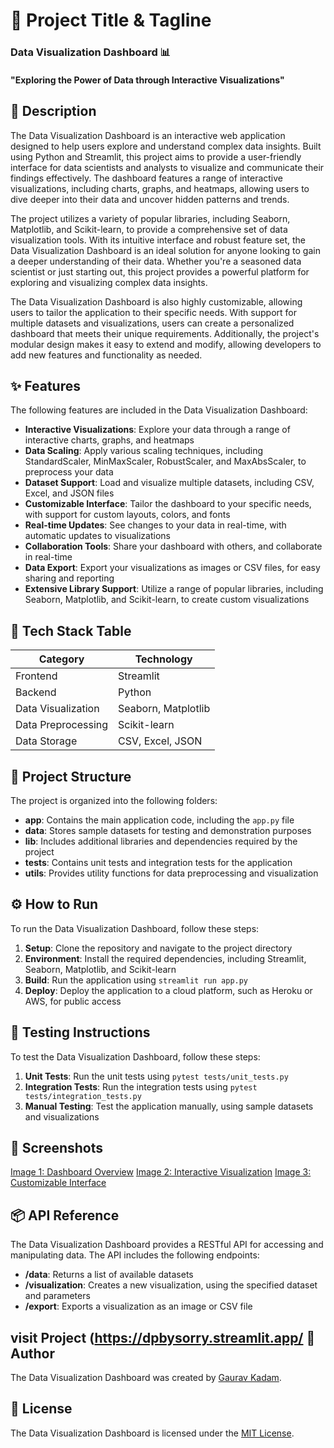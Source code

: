 🚀 Project Title & Tagline
=========================
### Data Visualization Dashboard 📊
#### "Exploring the Power of Data through Interactive Visualizations"

📖 Description
-------------
The Data Visualization Dashboard is an interactive web application designed to help users explore and understand complex data insights. Built using Python and Streamlit, this project aims to provide a user-friendly interface for data scientists and analysts to visualize and communicate their findings effectively. The dashboard features a range of interactive visualizations, including charts, graphs, and heatmaps, allowing users to dive deeper into their data and uncover hidden patterns and trends.

The project utilizes a variety of popular libraries, including Seaborn, Matplotlib, and Scikit-learn, to provide a comprehensive set of data visualization tools. With its intuitive interface and robust feature set, the Data Visualization Dashboard is an ideal solution for anyone looking to gain a deeper understanding of their data. Whether you're a seasoned data scientist or just starting out, this project provides a powerful platform for exploring and visualizing complex data insights.

The Data Visualization Dashboard is also highly customizable, allowing users to tailor the application to their specific needs. With support for multiple datasets and visualizations, users can create a personalized dashboard that meets their unique requirements. Additionally, the project's modular design makes it easy to extend and modify, allowing developers to add new features and functionality as needed.

✨ Features
---------
The following features are included in the Data Visualization Dashboard:
* **Interactive Visualizations**: Explore your data through a range of interactive charts, graphs, and heatmaps
* **Data Scaling**: Apply various scaling techniques, including StandardScaler, MinMaxScaler, RobustScaler, and MaxAbsScaler, to preprocess your data
* **Dataset Support**: Load and visualize multiple datasets, including CSV, Excel, and JSON files
* **Customizable Interface**: Tailor the dashboard to your specific needs, with support for custom layouts, colors, and fonts
* **Real-time Updates**: See changes to your data in real-time, with automatic updates to visualizations
* **Collaboration Tools**: Share your dashboard with others, and collaborate in real-time
* **Data Export**: Export your visualizations as images or CSV files, for easy sharing and reporting
* **Extensive Library Support**: Utilize a range of popular libraries, including Seaborn, Matplotlib, and Scikit-learn, to create custom visualizations

🧰 Tech Stack Table
-------------------
| Category | Technology |
| --- | --- |
| Frontend | Streamlit |
| Backend | Python |
| Data Visualization | Seaborn, Matplotlib |
| Data Preprocessing | Scikit-learn |
| Data Storage | CSV, Excel, JSON |

📁 Project Structure
-------------------
The project is organized into the following folders:
* **app**: Contains the main application code, including the `app.py` file
* **data**: Stores sample datasets for testing and demonstration purposes
* **lib**: Includes additional libraries and dependencies required by the project
* **tests**: Contains unit tests and integration tests for the application
* **utils**: Provides utility functions for data preprocessing and visualization

⚙️ How to Run
-------------
To run the Data Visualization Dashboard, follow these steps:
1. **Setup**: Clone the repository and navigate to the project directory
2. **Environment**: Install the required dependencies, including Streamlit, Seaborn, Matplotlib, and Scikit-learn
3. **Build**: Run the application using `streamlit run app.py`
4. **Deploy**: Deploy the application to a cloud platform, such as Heroku or AWS, for public access

🧪 Testing Instructions
---------------------
To test the Data Visualization Dashboard, follow these steps:
1. **Unit Tests**: Run the unit tests using `pytest tests/unit_tests.py`
2. **Integration Tests**: Run the integration tests using `pytest tests/integration_tests.py`
3. **Manual Testing**: Test the application manually, using sample datasets and visualizations

📸 Screenshots
-------------
[Image 1: Dashboard Overview](https://via.placeholder.com/800x600)
[Image 2: Interactive Visualization](https://via.placeholder.com/800x600)
[Image 3: Customizable Interface](https://via.placeholder.com/800x600)

📦 API Reference
----------------
The Data Visualization Dashboard provides a RESTful API for accessing and manipulating data. The API includes the following endpoints:
* **/data**: Returns a list of available datasets
* **/visualization**: Creates a new visualization, using the specified dataset and parameters
* **/export**: Exports a visualization as an image or CSV file

visit Project 
(https://dpbysorry.streamlit.app/
👤 Author
--------
The Data Visualization Dashboard was created by [Gaurav Kadam](https://example.com).

📝 License
--------
The Data Visualization Dashboard is licensed under the [MIT License](https://opensource.org/licenses/MIT).
